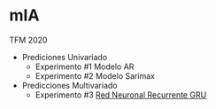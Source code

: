 # mIA
TFM 2020

- Prediciones Univariado
  - Experimento #1 Modelo AR
  - Experimento #2 Modelo Sarimax
- Predicciones Multivariado
  - Experimento #3 [Red Neuronal Recurrente GRU](https://drive.google.com/file/d/1NabQzaTqKyTWjCGS4Thj7lNAQQHP8jrU/view?usp=sharing)
    
 
